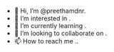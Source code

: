 - 👋 Hi, I’m @preethamdnr.
- 👀 I’m interested in .
- 🌱 I’m currently learning .
- 💞️ I’m looking to collaborate on .
- 📫 How to reach me ..
<!---
preethamdnr/preethamdnr is a ✨ special ✨ repository because its `README.md` (this file) appears on your GitHub profile.
You can click the Preview link to take a look at your changes.
--->
